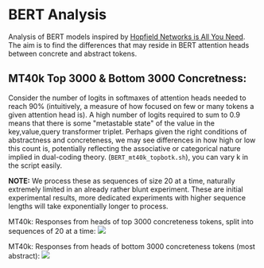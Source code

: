 # BERT Analysis
Analysis of BERT models inspired by [Hopfield Networks is All You Need](https://arxiv.org/pdf/2008.02217.pdf). The aim is to find the differences that may reside in BERT attention heads between concrete and abstract tokens.

## MT40k Top 3000 & Bottom 3000 Concretness:
Consider the number of logits in softmaxes of attention heads needed to reach 90% (intuitively, a measure of how focused on few or many tokens a given attention head is). A high number of logits required to sum to 0.9 means that there is some "metastable state" of the value in the key,value,query transformer triplet. Perhaps given the right conditions of abstractness and concreteness, we may see differences in how high or low this count is, potentially reflecting the associative or categorical nature implied in dual-coding theory.
(`BERT_mt40k_topbotk.sh`), you can vary k in the script easily.

**NOTE:** We process these as sequences of size 20 at a time, naturally extremely limited in an already rather blunt experiment. These are initial experimental results, more dedicated experiments with higher sequence lengths will take exponentially longer to process.

MT40k: Responses from heads of top 3000 concreteness tokens, split into sequences of 20 at a time:
![]("bert_responses_top3000.png")

MT40k: Responses from heads of bottom 3000 concreteness tokens (most abstract):
![]("bert_responses_top3000.png")
